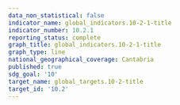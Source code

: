 ```yaml
---
data_non_statistical: false
indicator_name: global_indicators.10-2-1-title
indicator_number: 10.2.1
reporting_status: complete
graph_title: global_indicators.10-2-1-title
graph_type: line
national_geographical_coverage: Cantabria
published: true
sdg_goal: '10'
target_name: global_targets.10-2-title
target_id: '10.2'
---
```

